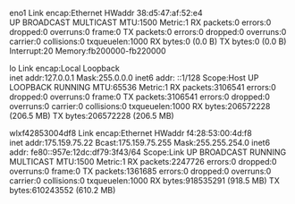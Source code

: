 eno1      Link encap:Ethernet  HWaddr 38:d5:47:af:52:e4  
          UP BROADCAST MULTICAST  MTU:1500  Metric:1
          RX packets:0 errors:0 dropped:0 overruns:0 frame:0
          TX packets:0 errors:0 dropped:0 overruns:0 carrier:0
          collisions:0 txqueuelen:1000 
          RX bytes:0 (0.0 B)  TX bytes:0 (0.0 B)
          Interrupt:20 Memory:fb200000-fb220000 

lo        Link encap:Local Loopback  
          inet addr:127.0.0.1  Mask:255.0.0.0
          inet6 addr: ::1/128 Scope:Host
          UP LOOPBACK RUNNING  MTU:65536  Metric:1
          RX packets:3106541 errors:0 dropped:0 overruns:0 frame:0
          TX packets:3106541 errors:0 dropped:0 overruns:0 carrier:0
          collisions:0 txqueuelen:1000 
          RX bytes:206572228 (206.5 MB)  TX bytes:206572228 (206.5 MB)

wlxf42853004df8 Link encap:Ethernet  HWaddr f4:28:53:00:4d:f8  
          inet addr:175.159.75.22  Bcast:175.159.75.255  Mask:255.255.254.0
          inet6 addr: fe80::957e:12dc:df79:3f43/64 Scope:Link
          UP BROADCAST RUNNING MULTICAST  MTU:1500  Metric:1
          RX packets:2247726 errors:0 dropped:0 overruns:0 frame:0
          TX packets:1361685 errors:0 dropped:0 overruns:0 carrier:0
          collisions:0 txqueuelen:1000 
          RX bytes:918535291 (918.5 MB)  TX bytes:610243552 (610.2 MB)

